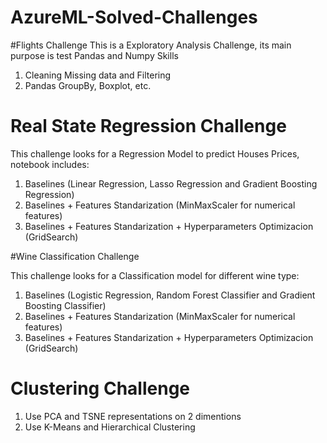 # AzureML-Solved-Challenges


#Flights Challenge
This is a Exploratory Analysis Challenge, its main purpose is test Pandas and Numpy Skills

1. Cleaning Missing data and Filtering
2. Pandas GroupBy, Boxplot, etc.


# Real State Regression Challenge

This challenge looks for a Regression Model to predict Houses Prices, notebook includes:

1. Baselines (Linear Regression, Lasso Regression and Gradient Boosting Regression)
2. Baselines + Features Standarization (MinMaxScaler for numerical features)
3. Baselines + Features Standarization + Hyperparameters Optimizacion (GridSearch)

#Wine Classification Challenge

This challenge looks for a Classification model for different wine type:

1. Baselines (Logistic Regression, Random Forest Classifier and Gradient Boosting Classifier)
2. Baselines + Features Standarization (MinMaxScaler for numerical features)
3. Baselines + Features Standarization + Hyperparameters Optimizacion (GridSearch)

# Clustering Challenge

1. Use PCA and TSNE representations on 2 dimentions
2. Use K-Means and Hierarchical Clustering 
